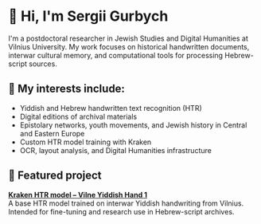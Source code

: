 # 👋 Hi, I'm Sergii Gurbych

I'm a postdoctoral researcher in Jewish Studies and Digital Humanities at Vilnius University. My work focuses on historical handwritten documents, interwar cultural memory, and computational tools for processing Hebrew-script sources.

## 🧠 My interests include:

- Yiddish and Hebrew handwritten text recognition (HTR)
- Digital editions of archival materials
- Epistolary networks, youth movements, and Jewish history in Central and Eastern Europe
- Custom HTR model training with Kraken
- OCR, layout analysis, and Digital Humanities infrastructure

## 📂 Featured project

**[Kraken HTR model – Vilne Yiddish Hand 1](https://github.com/SergeyGurbich/kraken-htr-vilne-hand-1)**  
A base HTR model trained on interwar Yiddish handwriting from Vilnius.  
Intended for fine-tuning and research use in Hebrew-script archives.






<!---
SergeyGurbich/SergeyGurbich is a ✨ special ✨ repository because its `README.md` (this file) appears on your GitHub profile.
You can click the Preview link to take a look at your changes.
--->
